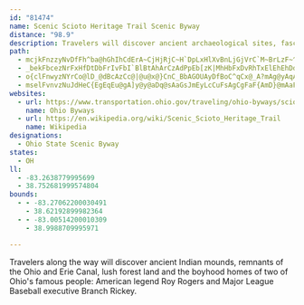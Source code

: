 ```yaml
---
id: "81474"
name: Scenic Scioto Heritage Trail Scenic Byway
distance: "98.9"
description: Travelers will discover ancient archaeological sites, fascinating historical homes, beautiful scenery, and more on the Scenic Scioto Heritage Trail Scenic Byway.
path:
  - mcjkFnzzyNvDfFh^ba@hGhIhCdErA~CjHjRjC~H`DpLxHlXvBnLjGjVrC`M~BrLzF~^~@zEhBfHn@fBlAvEhDbLnNr_@lDtGrD~FvIfKsDnMo@xEIxB?lBH`CnBtUNrD]nLS~A{BzIe@lAs@|@e@ZyAf@uFz@mA`@{A`A{@pAgAfCa@vB{EbNgI|VcBfGsCpQoCfHg@rBIpAa@pYY~D_AlEcA`Cy@xAaClDw@r@_GdDiD`BuRfNcMlGgG`Fw@vAaD`IsUfe@eAfCaEbNaKv^K~AD~BjB|HdBrLMbP]lH}@zImAjFcCzIcCtHsCrGgGhP_BrDkEhJcCdEUx@IrABdBTrFA`ASv@S`@mFzFiAr@gF~BcCpAcA`AuAlBcAvB_E`LwAhF_BxEiAlByAvAeBlAiJ`EiBlAcBxAwFdHoAbCg@xA}ExS_CnHk@xDY`FeAlGaAdDSbByAn\LnAs@fHqBrMMtKpCpa@VzKTlEL`A`DrLZ~BTfDdBfGfAfGhAtEjBdMBhB_@dF[nC}@pE?`BZxKAlDEp@s@|Aw@~@oDdDoCfBsCRs@h@IXoAbK_@lA]x@yC~E}BlF_@fCiAzQOx@{Cd[e@fCg@dAq@x@yAdAcKfCiAj@c@@cCo@cC}AiAa@cADeDt@gBHuAe@kBmAc@QaEEeBWmBo@aF_D_Ag@i@OcQGoAe@iDgBu@Q_EGsDk@cHk@yBa@aDmA_Aq@e@u@sBsFiAmE_@}@kCcD{A}A_@Ms@JwGxCmAXeAK}Ak@}BmB]Kk@Hi@l@_@r@e@tAe@~B_@v@{DnBeAPo@?iAGcDq@iBVoBS}EiCaEgCcAe@cBY}FYaFVcD?sCQmIeCy@i@oAqAeBaAgBu@qAU{@EsE^sASyAq@s@EiAD}Dr@u@DcD_@eEBu@Ou@s@c@oAg@kDaBaHi@qA}CuFcAy@iCmAYWiAgBoAmEiBeCiAaAmEeBu@e@m@{@_@eAsA{B}EcGmB}AgKsEaLkAgGEu@KmA{@iAwAsA_Dy@mAkJuEoJ_C}DaC{@KwBVeAXuBfAu@?aA_@_FuDw@c@kB_@qH_@{Dk@uAc@iDsBsCwAwCSKLM~AY`AoQwMeBa@qFw@}G{BkAu@kBiF_Gy^aBmGyEcVi@yAW_@sIsHoAaByCmHgAaHe@mBkGiSi@mAiEwHyBuEu@y@}Bw@a@[oDgGsDeBcB{A}AkA_EyBwH_ADmAEmDY{GWiCg@cC}CuIqGyM}AgCuc@yp@zHqHxCkD|BaDlAeAhD_BhDm@zLe@xA\|DhBnAb@vCl@hDRvCWxDu@nAi@`DgBbBo@pJ_@vDk@dE]|DJxBV`Dr@xE~AvBd@dA?|CYxAq@xBsB^k@r@sBNmAXmQ_@uKc@sGa@uE}@sGy@{DmAgEeA_C}ByC{CaFuH{NcAmC_AyDYuBEyEt@oPNyF\oBn@}@~OoNvEgDbFmE~B_BvBs@xAQnBLbCp@zKxD|EjA`G`AhC^zJv@fI`@bBKbASdBm@|A_AnByAhAkA~@{Ab@iAh@mBfF}VrE}Kb@qBJuCUmME_`@FmBLsAb@yBpLmi@n@yBvD{IxAmGn@mB|C{GvAmC~MaTfDmHbG}KlBqE|@sD|@cF`CiSb@wEx@wQh@oGr@mBfGsId@kAXeB@gAGs@yA{Ja@}AyAoDWqA]uCWsEWeBy@iDa@_E]qG?iQOmB_AgDkDgJiHiNyAyC]mAa@wBy@qIwAyIa@wLNeKGqTbAeJ^}BlByG|AmHZkAbAuBtBqDlAoCn@}D\}FjDL`A^zAdAhDbDzEnC~A^pDf@xCzApG~F|EzGjA|BrAhAzAxBdAfA~B~AbDxClFdDhBl@fIdB`Bt@|HpHn@jArBpEfDpErG~DrC`DbAlCHd@DtA[lF]pAe@x@Cj@DXxGlIjAfBjAzBpDdIfDzFjMfPnAnCbDdJbBbGlCvUHjBJ`RH|DlCb[bBzO~@tJTfA^h@h@TbI|BtKbKxO`J~@d@rAXfCJnQeEn@_@rBuBhBcAbAUbCOrDuB|CGhBy@r@e@Nk@?g@S}@_AeB?YN_@XGdA?hAYvCeBvHoFt@QrBGf@QtCkCzNoPfFcC|Cq@|FuCtIeJpJ}Kn@iAlB}G|AkHjCuI|CiNxBgIlAgHnCuJlF}YhAmFrB{Ln@{BbAeCzF{IpAyA`BmCfCkCzA_C~AiDdAmEhAcD~CaFnDwEbIsNtOeZpC_IvCuJfKkRrAeBrCwEfBaBdDuBrDyFpF{J~C_LuRsXuBgCgA}@}BsA{`@aO_AOgDyAyAkA}A_BeA{AoAcC}@{Ce@eCOaAUmDKgi@a@yQs@iJO{DAmBLkBf@wBl@}AnDiFxF}JzQq\F_@V_\
  - _bekFbcezNrFxHfDtDbFrIvFbI`BlBtAhArCzAdPpEb[zK|MhHbFxDvRhTxElEhEhDdKzJhBvAjMfIjLfIjElDvW|UdSnMrGrDjFlDfMxFjG`CfM`HjHzF|J|IlOjJhKjFvAdAbOvMdQhNlSnVhFdH|Q`[bDjGrBzE~DzNzJnUbAnC~D~OlA`Fp@nEnHxi@TxClB`h@KzFoBde@q@lGs@~DcR`i@cY|q@eO~`@gE`IoBrE{Kj[{@pCiAlFg@rDo@fIaCc@y@HeBO_Bs@i@a@iBeAwBy@y@y@uAsDeFuG{AeCYu@e@_CQmEBsAUiC}Gy`@[cBc@kAw@i@_AGgCvBiBfAyE`@k@VaCrBU^]lAaA`F]p@y@ROAyAw@]EaAPeAd@kDzBq@r@c@r@m@~AsCxF}@fCo@jCKt@HvHI|B_@lC_@jAi@|@i@d@c@Ly@@qD[s@Fq@^_IlGoCzAi@t@Of@_@lDu@lEEx@^zC~ArEb@~BHdAKfAMPo@LkFGiBH{@v@]l@Mb@Az@Hj@Xt@dDxFHdAKd@SXQJmCq@wB?oBr@eAfASpA?tGKxDMjA}CbIq@hFW`Au@t@mC^o@Tm@^yCrCsGvM}C`Ja@f@}ApAq@~@_@zB]p@g@^sBr@uAReAE{@PiBxAiBlBsEjCwAfA_KnLeBfBsB~AwCbBaBlAsDbGwAxAcB~@cB?u@JiAdA}CxA_FrCcEzDeBlAyJrFsAJsAEiKgAiACg@HaDtByD`BsCaBsDeBsDs@eCuAaFeC}AgBmIqEkF{DiCgCgFeCgFsC}BmBcE_CyAyAiBsAkJoEmDoAu@C}@T}ErE{Ar@aGlBmD|Bi@FqKW}CjAqF\iEfAwDj@iDfAyC~Ay@tA_AhAaDzB_Bz@wAh@_EzB_BjA{EnF_GrC}Al@uHnA}EfA}J^eDXq@VgHzEcBf@kJrAkM|AyALcDQ_ADmD~@qBFmFdBiGJqFKgDJuAK}Ca@_EiAcD_@kFO_BWmCu@yDc@
  - o{clFnwyzNYrCo@lD_@dBcAzCc@|@u@x@}CnC_BbAGOUAyDfBoC^qCx@_A?mAg@yAqAmIiL_@Ym@?sCr@iADu@YcAs@eB_Cw@GOF[d@gAbEoAnB{@z@kHxDmFdBgGvCyAZqDZ{@`@i@d@cBlCwCnAu@f@o@z@kC~GmApA{EzDc@Lk@AuJkF_AEsDP}@d@{KpM]x@P|FS`AgG`FeAfAgHrJIp@DnEn@lFBx@Op@_A`CiAxEw@lBuEfJy@vAqAtAq@\w@HmDGy@F{@Vs@j@SxA?dBb@`IjAnHNjBBvDKjBOd@}@dAgExC_DrAYd@CTf@`RHvONjBj@f@vDpA|EJfEf@R\V`AXzB?v@Oz@u@pBm@fAyEjGiAx@gE~AcBz@sClCiAJi@K_A_Au@eByAgFs@sAc@a@gFeC}FgDYG[DOb@DXrBlJTdBo@tGHdD_@rEsBdE_AlCi@lE}@hDy@vBmCfF{AlCcFzGsCxCuA~@qJl@eC?kM_BgG?uE[_@Q{BgDcCmCi@gB_BkHm@iEY}@iDmEoMuNeB_DqDoIU{@QeBGcA?uCHgBbAyGDk@Mm@yGeCuMgHKMMg@sAkA_ASiBTc@Go@pCcAjKmIuAkPqDc@AmGrBoGxAuEx@{Fj@wIbBmG~By@h@mB`Bu@XwB?oAMm@Wq@_@cBaBqByA_AWuE^aIlF_@JcAEgEyAaD_@{QrAy@h@i@`AeAnHc@lB_@t@sDlDoH|NcN|RaUv]Yz@_AlI]|AoCzEUR}EdBaIxGcD`B_BPqBYcA@uAd@iBtAy@Py@A{A]mCVgCz@oAv@_@l@y@dCs@f@e@JcB?wBQiBiH_AsJc@aBgH_OsCwGeByCiB_FgAgB_@WsEeByDUgBk@i@a@e@}@y@aEc@y@iDmE_EaEgAk@aJmCaGmC_@e@Uy@O_AUkESs@cE}JcAqAuAgA{@Ye@CmGv@sDLo@E_@_@yAiIaBgGEeABeATgA\y@~A{Bn@_CBeAQw@sCwIaAkGSa@cASwFi@qLh@cCSy@]oAyAkAgBuB_EoBaCgAkCkB{I[s@WQu@EcCDiB^SEHMXoHrCqa@NYTG`KQ\G^]Ns@hBaNbBuKhA{FjLqa@d@_Ah@e@vFaCr@GfGXx@KlJaCrACzLfCbe@`LxARhDPrCQlCg@dA_@vC{AxBiBvEgGfIqLxAwA`Ag@jA]lEOtARvBfAbAfA|CpE~B`ChBvAlG|DpAn@z@Rj@FfBGbBk@nAeAnAsB~I_RfCmErF_IpLsN|CsCnBuAhJ{EhAWl@?x@Pv@ZI_@sAcCu@qBKsAFyAh@kAfGuGb@y@Dm@YeBsGoXsCuKOoA?yAtBqN|@eId@}GJuDAsLI{EwA}Ng@yHD}NHsB^cDfBiKjCwN?eBoCsMOgAIkA?aEHaAT}@|D}K^mBd@au@[_CDsDbAaFnBsIcFad@i@aMYsEOuFe@mGOy@q@mByHiSi@kBs@oEqBgPWmC?eAXuC^_AxSq^|D{DjJyGt@fCr@~DT`CrAtFdGdKh@^pBn@tEt@~Bl@lHf@vHjCdAt@`AhAlE|HtAfA|DbBzWzC`CDfDm@tNsFrASpe@Yz@WnAm@vJ{G`A}@Zk@R}@rBgK~@}DdCcGpB{DbD_G~AeCrBmBnBwAf@[bDkAx@m@pIiLlHeHrEgDjGmCnA_AfDmEvCaDdAcBt@gBf@oDdBRnA@hO{@nB_@`FyAjGaCnDsCn@ObDO~AY~MmEXDTNl@dBn@|@b@]v_@mHnQsIxEuC`FuE[eB?}BnAqK@aEg@eImAsFe@{LYsC{@cFCwAFg@|@wBfUyf@p@YfC}BtIqGpJgItNeUvG{Rd@mAfFsGh@{@fFyO~@oAjKkLzFyD`JcJdBgC|EmKbBeGhAiFbBsFX_B`AwQVqAhA_Dp@uAvBaDxDmEvQgOpA{AlDmGvBmF\kAz@gG\gAvL{Rl@s@p@wAbAmAlHuGbF_EjRcNf@g@RvCHj@tBjHlFfVx@|CXdCDzCK|JYpC{@lDiG|RkCxL?lAZdDXvGhA~I?z@KxAe@rCC|A^fBfC~E`BlE\bC^xGZzBjHdNXz@J|@?zAe@zHHv@X^rFdAdKKRnDd@~Dn@Xh@zHJj@Jj@dD`BbCb@tIhFxAdBZn@dAjBl@x@`@XlA^v@j@fHfJtBxBpLvNbAdBZ`AlAvFHLRDZ]lB{CrEmE`C_GjAoBbB_Gd@gDRk@~AkCvD}JXaA`@sCr@eBbAmAn@c@|BiApDeA|@e@pBqBnFuAr@e@x@_BHA
  - mselFvnvzNuJdHeC{EgEqEu@gA]y@y@aDq@sAaGsJmEyLcCuFsAgCgFaF{AmD}@mAaF_DsD_DiAmAiBeDcAmAmB_A}KaDwGkCiAMuQe@gBa@sC}AcAMoD?cCYuLeDiDeAmAo@u@o@qAmBq@_BWaA[yCC_BbAor@?}EK}GOaDYmDy@yFcBoGoBuF_@wBGuAF}AZoG?yASmB_@}AiCiIYsAO}AcB{o@NiCjBeH`@cCf@qH@sJYgF_AqJYkJYyBaAoFMaBEeBNaDT_BvCyHnBiGXqAbAmHn@oJbBuNHgNJyF~@{KRc@
websites:
  - url: https://www.transportation.ohio.gov/traveling/ohio-byways/scioto-heritage-trail
    name: Ohio Byways
  - url: https://en.wikipedia.org/wiki/Scenic_Scioto_Heritage_Trail
    name: Wikipedia
designations:
  - Ohio State Scenic Byway
states:
  - OH
ll:
  - -83.2638779995699
  - 38.752681999574804
bounds:
  - - -83.27062200030491
    - 38.62192899982364
  - - -83.00514200010309
    - 38.9988709995971

---
```


Travelers along the way will discover ancient Indian mounds, remnants of the Ohio and Erie Canal, lush forest land and the boyhood homes of two of Ohio's famous people: American legend Roy Rogers and Major League Baseball executive Branch Rickey.

